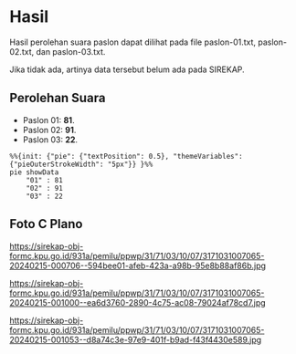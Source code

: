 # Hasil

Hasil perolehan suara paslon dapat dilihat pada file paslon-01.txt, paslon-02.txt, dan paslon-03.txt.

Jika tidak ada, artinya data tersebut belum ada pada SIREKAP.

## Perolehan Suara

 * Paslon 01: **81**.
 * Paslon 02: **91**.
 * Paslon 03: **22**.

```mermaid
%%{init: {"pie": {"textPosition": 0.5}, "themeVariables": {"pieOuterStrokeWidth": "5px"}} }%%
pie showData
    "01" : 81
    "02" : 91
    "03" : 22
```
## Foto C Plano

https://sirekap-obj-formc.kpu.go.id/931a/pemilu/ppwp/31/71/03/10/07/3171031007065-20240215-000706--594bee01-afeb-423a-a98b-95e8b88af86b.jpg

https://sirekap-obj-formc.kpu.go.id/931a/pemilu/ppwp/31/71/03/10/07/3171031007065-20240215-001000--ea6d3760-2890-4c75-ac08-79024af78cd7.jpg

https://sirekap-obj-formc.kpu.go.id/931a/pemilu/ppwp/31/71/03/10/07/3171031007065-20240215-001053--d8a74c3e-97e9-401f-b9ad-f43f4430e589.jpg
